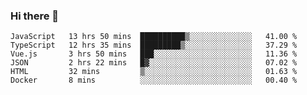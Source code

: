 ### Hi there 👋

<!--
**hjklink/hjklink** is a ✨ _special_ ✨ repository because its `README.md` (this file) appears on your GitHub profile.

Here are some ideas to get you started:

- 🔭 I’m currently working on ...
- 🌱 I’m currently learning ...
- 👯 I’m looking to collaborate on ...
- 🤔 I’m looking for help with ...
- 💬 Ask me about ...
- 📫 How to reach me: ...
- 😄 Pronouns: ...
- ⚡ Fun fact: ...
-->


<!--START_SECTION:waka-->

```text
JavaScript   13 hrs 50 mins  ██████████▒░░░░░░░░░░░░░░   41.00 %
TypeScript   12 hrs 35 mins  █████████▒░░░░░░░░░░░░░░░   37.29 %
Vue.js       3 hrs 50 mins   ███░░░░░░░░░░░░░░░░░░░░░░   11.36 %
JSON         2 hrs 22 mins   █▓░░░░░░░░░░░░░░░░░░░░░░░   07.02 %
HTML         32 mins         ▒░░░░░░░░░░░░░░░░░░░░░░░░   01.63 %
Docker       8 mins          ░░░░░░░░░░░░░░░░░░░░░░░░░   00.40 %
```

<!--END_SECTION:waka-->

